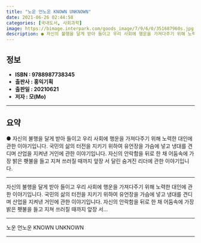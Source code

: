 ```yaml
---
title: "노운 언노운 KNOWN UNKNOWN"
date: 2021-06-26 02:44:58
categories: [국내도서, 사회과학]
image: https://bimage.interpark.com/goods_image/7/9/6/0/351687960s.jpg
description: ● 자신의 불행을 달게 받아 들이고 우리 사회에 행운을 가져다주기 위해 노력한 대인에 관한 이야기입니다. 국민의 삶의 터전을 지키기 위하여 유언장을 가슴에 넣고 냉대를 견디며 산업을 지켜낸 거인에 관한 이야기입니다. 자신의 안락함을 뒤로 한 채 어둠속에 가장 밝은 횃불을 들고 지쳐
---
```


## **정보**

- **ISBN : 9788987738345**
- **출판사 : 홍익기획**
- **출판일 : 20210621**
- **저자 : 모(Mo)**

------



## **요약**

●  자신의 불행을 달게 받아 들이고 우리 사회에 행운을 가져다주기 위해 노력한 대인에 관한 이야기입니다. 국민의 삶의 터전을 지키기 위하여 유언장을 가슴에 넣고 냉대를 견디며 산업을 지켜낸 거인에 관한 이야기입니다.   자신의 안락함을 뒤로 한 채 어둠속에 가장 밝은 횃불을 들고 지쳐 쓰러질 때까지    앞장 서 달린 숨겨진 리더에 관한 이야기입니다.

------

자신의 불행을 달게 받아 들이고 우리 사회에 행운을 가져다주기 위해 노력한 대인에 관한 이야기입니다. 국민의 삶의 터전을 지키기 위하여 유언장을 가슴에 넣고 냉대를 견디며 산업을 지켜낸 거인에 관한 이야기입니다.
자신의 안락함을 뒤로 한 채 어둠속에 가장 밝은 횃불을 들고 지쳐 쓰러질 때까지 앞장 서... 

------


노운 언노운 KNOWN UNKNOWN 

------


